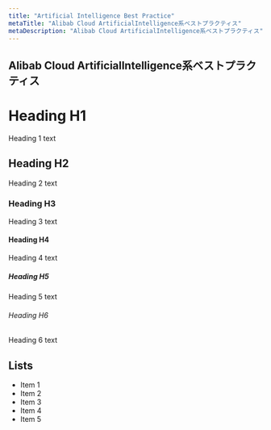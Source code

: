 ```yaml
---
title: "Artificial Intelligence Best Practice"
metaTitle: "Alibab Cloud ArtificialIntelligence系ベストプラクティス"
metaDescription: "Alibab Cloud ArtificialIntelligence系ベストプラクティス"
---
```


## Alibab Cloud ArtificialIntelligence系ベストプラクティス


# Heading H1
Heading 1 text

## Heading H2
Heading 2 text

### Heading H3
Heading 3 text

#### Heading H4
Heading 4 text

##### Heading H5
Heading 5 text

###### Heading H6
Heading 6 text

## Lists
- Item 1
- Item 2
- Item 3
- Item 4
- Item 5

